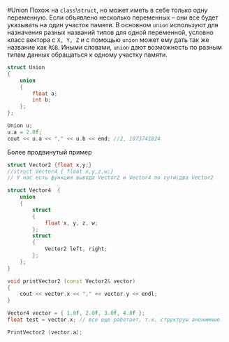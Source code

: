#Union
Похож на `class`\\`struct`, но может иметь в себе только одну переменную. Если объявлено несколько переменных – они все будет указывать на один участок памяти. В основном `union` используют для назначения разных названий типов для одной переменной, условно класс вектора с `X, Y, Z` и с помощью `union` может ему дать так же название как `RGB`. Иными словами, `union` дают возможность по разным типам данных обращаться к одному участку памяти.
```c++
struct Union
{
    union 
    {
        float a;
        int b;
    };
};

Union u;
u.a = 2.0f;
cout << u.a << "," << u.b << end; //2, 1073741824

```
Более продвинутый пример
```c++
struct Vector2 {float x,y;}
//struct Vector4 { float x,y,z,w;}
// У нас есть функция вывода Vector2 и Vector4 по сути\два Vector2

struct Vector4  {
    union 
    {
        struct 
        {
            float x, y, z, w;
        };
        struct 
        {
            Vector2 left, right;
        };
    };
} 

void printVector2 (const Vector2& vector) 
{
    cout << vector.x << "," << vector.y << endl;
}

Vector4 vector = { 1.0f, 2.0f, 3.0f, 4.0f };
float test = vector.x; // все еще работает, т.к. структруы анонимные

PrintVector2 (vector.a);
```